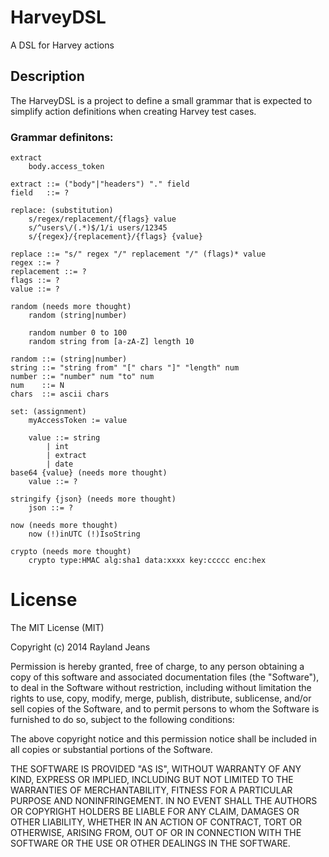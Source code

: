 HarveyDSL
=========

A DSL for Harvey actions

## Description

The HarveyDSL is a project to define a small grammar that is
expected to simplify action definitions when creating Harvey
test cases.

### Grammar definitons:

    extract
        body.access_token

    extract ::= ("body"|"headers") "." field
    field   ::= ?

    replace: (substitution)
        s/regex/replacement/{flags} value
        s/^users\/(.*)$/1/i users/12345
        s/{regex}/{replacement}/{flags} {value}

    replace ::= "s/" regex "/" replacement "/" (flags)* value
    regex ::= ?
    replacement ::= ?
    flags ::= ?
    value ::= ?

    random (needs more thought)
        random (string|number)

        random number 0 to 100
        random string from [a-zA-Z] length 10

    random ::= (string|number)
    string ::= "string from" "[" chars "]" "length" num
    number ::= "number" num "to" num
    num    ::= N
    chars  ::= ascii chars

    set: (assignment)
        myAccessToken := value
        
        value ::= string
            | int 
            | extract
            | date
    base64 {value} (needs more thought)
        value ::= ?

    stringify {json} (needs more thought)
        json ::= ?

    now (needs more thought)
        now (!)inUTC (!)IsoString

    crypto (needs more thought)
        crypto type:HMAC alg:sha1 data:xxxx key:ccccc enc:hex


License
=======
The MIT License (MIT)

Copyright (c) 2014 Rayland Jeans

Permission is hereby granted, free of charge, to any person obtaining a copy
of this software and associated documentation files (the "Software"), to deal
in the Software without restriction, including without limitation the rights
to use, copy, modify, merge, publish, distribute, sublicense, and/or sell
copies of the Software, and to permit persons to whom the Software is
furnished to do so, subject to the following conditions:

The above copyright notice and this permission notice shall be included in all
copies or substantial portions of the Software.

THE SOFTWARE IS PROVIDED "AS IS", WITHOUT WARRANTY OF ANY KIND, EXPRESS OR
IMPLIED, INCLUDING BUT NOT LIMITED TO THE WARRANTIES OF MERCHANTABILITY,
FITNESS FOR A PARTICULAR PURPOSE AND NONINFRINGEMENT. IN NO EVENT SHALL THE
AUTHORS OR COPYRIGHT HOLDERS BE LIABLE FOR ANY CLAIM, DAMAGES OR OTHER
LIABILITY, WHETHER IN AN ACTION OF CONTRACT, TORT OR OTHERWISE, ARISING FROM,
OUT OF OR IN CONNECTION WITH THE SOFTWARE OR THE USE OR OTHER DEALINGS IN THE
SOFTWARE.
